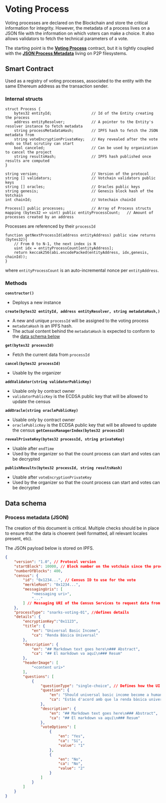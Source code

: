 # Voting Process

Voting processes are declared on the Blockchain and store the critical information for integrity. However, the metadata of a process lives on a JSON file with the information on which voters can make a choice. It also allows validators to fetch the technical parameters of a vote.

The starting point is the **[Voting Process](#smart-contract)** contract, but it is tightly coupled with the **[JSON Process Metadata](#data-schema)** living on P2P filesystems.

## Smart Contract

Used as a registry of voting processes, associated to the entity with the same Ethereum address as the transaction sender.

### Internal structs

```solidity
struct Process {
    bytes32 entityId;                  // Id of the Entity creating the process
    address entityResolver;            // A pointer to the Entity's resolver instance to fetch metadata
    string processMetadataHash;        // IPFS hash to fetch the JSON metadata from
    string voteEncryptionPrivateKey;   // Key revealed after the vote ends so that scrutiny can start
    bool canceled;                     // Can be used by organization to cancel the project
    string resultsHash;                // IPFS hash published once results are computed
}

string version;                        // Version of the protocol
string [] validators;                  // Votchain validators public keys
string [] oracles;                     // Oracles public keys
string genesis;                        // Genesis block hash of the Votchain
int chainId;                           // Votechain chainId

Process[] public processes;            // Array of Process structs
mapping (bytes32 => uint) public entityProcessCount;   // Amount of processes created by an address
```


Processes are referenced by their `processId`

```solidity
function getNextProcessId(address entityAddress) public view returns (bytes32){
    // From 0 to N-1, the next index is N
    uint idx = entityProcessCount[entityAddress];
    return keccak256(abi.encodePacked(entityAddress, idx,genesis, chainId));
}
```

where `entityProcessCount` is an auto-incremental nonce per `entityAddress`.

### Methods

**`constructor()`**
- Deploys a new instance

**`create(bytes32 entityId, address entityResolver, string metadataHash,)`**
- A new and unique `processId` will be assigned to the voting process
- `metadataHash` is an IPFS hash.
- The actual content behind the `metadataHash` is expected to conform to the [data schema below](#process-metadata-json)

**`get(bytes32 processId)`**
- Fetch the current data from `processId`

**`cancel(bytes32 processId)`**
- Usable by the organizer

**`addValidator(string validatorPublicKey)`**
- Usable only by contract owner
- `validatorPublicKey` is the ECDSA public key that will be allowed to update the census

**`addOracle(string oraclePublicKey)`**
- Usable only by contract owner
- `oraclePublicKey` is the ECDSA public key that will be allowed to update the census
**`getCensusManagerIndex(bytes32 processId)`**

**`revealPrivateKey(bytes32 processId, string privateKey)`**
* Usable after `endTime`
* Used by the organizer so that the count process can start and votes can be decrypted

**`publishResults(bytes32 processId, string resultsHash)`**
* Usable after `voteEncryptionPrivateKey`
* Used by the organizer so that the count process can start and votes can be decrypted

## Data schema

### Process metadata (JSON)

The creation of this document is critical. Multiple checks should be in place to ensure that the data is choerent (well formatted, all relevant locales present, etc).

The JSON payload below is stored on IPFS.

```json
{
    "version": "1.0", // Protocol version
    "startBlock": 10000, // Block number on the votchain since the process will be open
    "numberOfBlocks": 400,
    "census": {
        "id": "0x1234...", // Census ID to use for the vote
        "merkleRoot": "0x1234...",
        "messagingUris": [
            "<messaging uri>",
            "..."
        ] // Messaging URI of the Census Services to request data from
    },
    "processType": "snarks-voting-01", //defines details
    "details": {
        "encryptionKey":"0x1123",
        "title": {
            "en": "Universal Basic Income",
            "ca": "Renda Bàsica Universal"
        },
        "description": {
            "en": "## Markdown text goes here\n### Abstract",
            "ca": "## El markdown va aquí\n### Resum"
        },
        "headerImage": [
            "<content uri>"
        ],
        "questions": [
            {
                "questionType": "single-choice", // Defines how the UI should allow to choose among the votingOptions.
                "question": {
                    "en": "Should universal basic income become a human right?",
                    "ca": "Estàs d'acord amb que la renda bàsica universal sigui un dret humà?"
                },
                "description": {
                    "en": "## Markdown text goes here\n### Abstract",
                    "ca": "## El markdown va aquí\n### Resum"
                },
                "voteOptions": [
                    {
                        "en": "Yes",
                        "ca": "Sí",
                        "value": "1"
                    },
                    {
                        "en": "No",
                        "ca": "No",
                        "value": "2"
                    }
                ]
            }
        ]
    }
}
```
